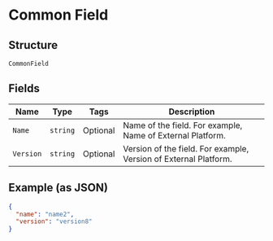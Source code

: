 
# Common Field

## Structure

`CommonField`

## Fields

| Name | Type | Tags | Description |
|  --- | --- | --- | --- |
| `Name` | `string` | Optional | Name of the field. For example, Name of External Platform. |
| `Version` | `string` | Optional | Version of the field. For example, Version of External Platform. |

## Example (as JSON)

```json
{
  "name": "name2",
  "version": "version8"
}
```

